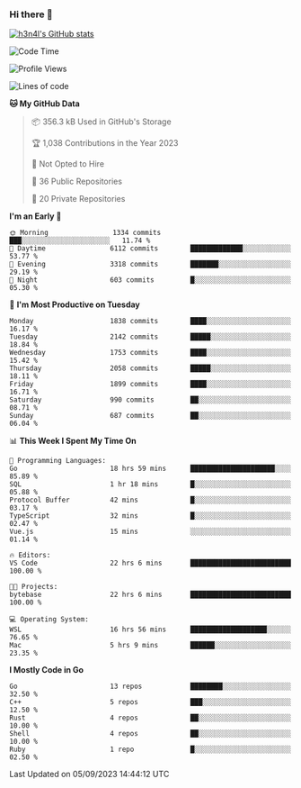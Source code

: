 ### Hi there 👋

[![h3n4l's GitHub stats](https://github-readme-stats.vercel.app/api?username=h3n4l&count_private=true&show_icons=true&theme=radical)](https://github.com/h3n4l/github-readme-stats)

<!--START_SECTION:waka-->
![Code Time](http://img.shields.io/badge/Code%20Time-1%2C564%20hrs%2015%20mins-blue)

![Profile Views](http://img.shields.io/badge/Profile%20Views-14-blue)

![Lines of code](https://img.shields.io/badge/From%20Hello%20World%20I%27ve%20Written-3.2%20million%20lines%20of%20code-blue)

**🐱 My GitHub Data** 

> 📦 356.3 kB Used in GitHub's Storage 
 > 
> 🏆 1,038 Contributions in the Year 2023
 > 
> 🚫 Not Opted to Hire
 > 
> 📜 36 Public Repositories 
 > 
> 🔑 20 Private Repositories 
 > 
**I'm an Early 🐤** 

```text
🌞 Morning                1334 commits        ███░░░░░░░░░░░░░░░░░░░░░░   11.74 % 
🌆 Daytime                6112 commits        █████████████░░░░░░░░░░░░   53.77 % 
🌃 Evening                3318 commits        ███████░░░░░░░░░░░░░░░░░░   29.19 % 
🌙 Night                  603 commits         █░░░░░░░░░░░░░░░░░░░░░░░░   05.30 % 
```
📅 **I'm Most Productive on Tuesday** 

```text
Monday                   1838 commits        ████░░░░░░░░░░░░░░░░░░░░░   16.17 % 
Tuesday                  2142 commits        █████░░░░░░░░░░░░░░░░░░░░   18.84 % 
Wednesday                1753 commits        ████░░░░░░░░░░░░░░░░░░░░░   15.42 % 
Thursday                 2058 commits        █████░░░░░░░░░░░░░░░░░░░░   18.11 % 
Friday                   1899 commits        ████░░░░░░░░░░░░░░░░░░░░░   16.71 % 
Saturday                 990 commits         ██░░░░░░░░░░░░░░░░░░░░░░░   08.71 % 
Sunday                   687 commits         ██░░░░░░░░░░░░░░░░░░░░░░░   06.04 % 
```


📊 **This Week I Spent My Time On** 

```text
💬 Programming Languages: 
Go                       18 hrs 59 mins      █████████████████████░░░░   85.89 % 
SQL                      1 hr 18 mins        █░░░░░░░░░░░░░░░░░░░░░░░░   05.88 % 
Protocol Buffer          42 mins             █░░░░░░░░░░░░░░░░░░░░░░░░   03.17 % 
TypeScript               32 mins             █░░░░░░░░░░░░░░░░░░░░░░░░   02.47 % 
Vue.js                   15 mins             ░░░░░░░░░░░░░░░░░░░░░░░░░   01.14 % 

🔥 Editors: 
VS Code                  22 hrs 6 mins       █████████████████████████   100.00 % 

🐱‍💻 Projects: 
bytebase                 22 hrs 6 mins       █████████████████████████   100.00 % 

💻 Operating System: 
WSL                      16 hrs 56 mins      ███████████████████░░░░░░   76.65 % 
Mac                      5 hrs 9 mins        ██████░░░░░░░░░░░░░░░░░░░   23.35 % 
```

**I Mostly Code in Go** 

```text
Go                       13 repos            ████████░░░░░░░░░░░░░░░░░   32.50 % 
C++                      5 repos             ███░░░░░░░░░░░░░░░░░░░░░░   12.50 % 
Rust                     4 repos             ██░░░░░░░░░░░░░░░░░░░░░░░   10.00 % 
Shell                    4 repos             ██░░░░░░░░░░░░░░░░░░░░░░░   10.00 % 
Ruby                     1 repo              █░░░░░░░░░░░░░░░░░░░░░░░░   02.50 % 
```




 Last Updated on 05/09/2023 14:44:12 UTC
<!--END_SECTION:waka-->

